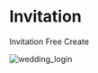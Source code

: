 # Invitation

Invitation Free Create

![wedding_login](https://github.com/inhohwangg/Invitation/assets/101077035/490a5f00-25ba-4d61-ae79-614647a3a41c)
